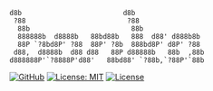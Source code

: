 ```
d8b                         d8b                   
 ?88                         ?88                 
  88b                         88b                
  888888b  d8888b   88bd88b   888  d88' d888b8b  
  88P `?8bd8P' ?88  88P' ?8b  888bd8P' d8P' ?88  
 d88,  d8888b  d88 d88   88P d88888b   88b  ,88b 
d888888P'`?8888P'd88'   88bd88' `?88b,`?88P'`88b
```

[![GitHub](https://img.shields.io/badge/github-bonka-8da0cb?logo=GitHub)](https://github.com/SeedyROM/bonka/blob/master/clients/python)
[![License: MIT](https://img.shields.io/badge/license-MIT-yellow.svg)](https://opensource.org/licenses/MIT)
[![License](https://img.shields.io/badge/license-Apache_2.0-blue.svg)](https://opensource.org/licenses/Apache-2.0)